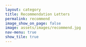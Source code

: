 ```yaml
---
layout: category
title: Recommendation Letters
permalink: recommend
image_show_on_page: false
image: assets/images/recommend.jpg
nav-menu: true
show_tile: true
---
```

<!-- <iframe src="{{ site.url }}/assets/files/Peter_Stuckey.pdf" width="100%" height="2100px"> </iframe>
 -->
 <a href="{{ site.url }}/assets/files/Peter_Stuckey.pdf"></a>